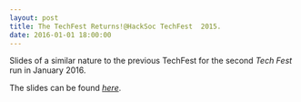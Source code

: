 ```yaml
---
layout: post
title: The TechFest Returns!@HackSoc TechFest  2015.
date: 2016-01-01 18:00:00
---
```


Slides of a similar nature to the previous TechFest for the second _Tech Fest_ run in January 2016.

The slides can be found [_here_](https://github.com/lukeg101/Talks/blob/master/HackSocIntroSem2.pdf).